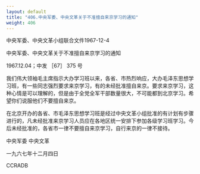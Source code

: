 ```yaml
---
layout: default
title: "406.中央军委、中央文革关于不准擅自来京学习的通知"
weight: 406
---
```


中央军委、中央文革小组联合文件1967-12-4

中央军委、中央文革关于不准擅自来京学习的通知

1967.12.04；中发 ［67］ 375 号

我们伟大领袖毛主席指示大办学习班以来，各省、市热烈响应，大办毛泽东思想学习班，有一些同志强烈要求来京学习，有的未经批准擅自来京。要求来京学习，这种心情是可以理解的，但是由于全党全军干部数量很大，不可能都到北京学习。希望你们说服他们不要擅自来京。

在北京开办的各省、市毛泽东思想学习班是经过中央文革小组批准的有计划有步骤进行的，凡未经批准来京学习人员应在各地区统一安排下参加各级学习班学习。今后未经批准的，各省市一律不要擅自来京学习，自行来京的一律不接待。

中央军委 中央文革

一九六七年十二月四日

CCRADB

